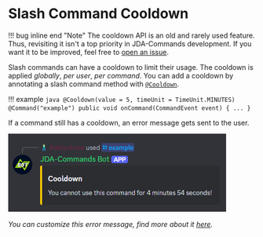 # Slash Command Cooldown
!!! bug inline end "Note"
    The cooldown API is an old and rarely used feature. Thus, revisiting it isn't a top priority in JDA-Commands development. 
    If you want it to be improved, feel free to [open an issue](https://github.com/Kaktushose/jda-commands/issues/new).

Slash commands can have a cooldown to limit their usage. The cooldown is applied _globally_, _per user_, _per command_. 
You can add a cooldown by annotating a slash command method with [`@Cooldown`](https://kaktushose.github.io/jda-commands/javadocs/4/io.github.kaktushose.jda.commands.core/com/github/kaktushose/jda/commands/annotations/interactions/Cooldown.html).

!!! example
    ```java
    @Cooldown(value = 5, timeUnit = TimeUnit.MINUTES)
    @Command("example")
    public void onCommand(CommandEvent event) {
        ...
    }
    ```

If a command still has a cooldown, an error message gets sent to the user.

![Cooldown Error Message](../assets/cooldown.png)

_You can customize this error message, find more about it [here](../misc/error-messages.md)._
